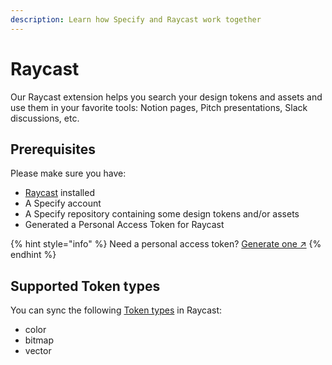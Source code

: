 ```yaml
---
description: Learn how Specify and Raycast work together
---
```


# Raycast

Our Raycast extension helps you search your design tokens and assets and use them in your favorite tools: Notion pages, Pitch presentations, Slack discussions, etc.

## Prerequisites

Please make sure you have:

* [Raycast](https://raycast.so/) installed
* A Specify account
* A Specify repository containing some design tokens and/or assets
* Generated a Personal Access Token for Raycast

{% hint style="info" %}
Need a personal access token? [Generate one ↗](https://specifyapp.com/user/personal-access-tokens)
{% endhint %}

## Supported Token types

You can sync the following [Token types](../usage/token-types.md) in Raycast:

* color
* bitmap
* vector
